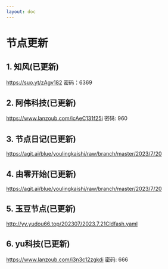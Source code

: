 ```yaml
---
layout: doc
---
```

# 节点更新

## 1. 知风(已更新)

https://suo.yt/zAgv182 密码：6369

## 2. 阿伟科技(已更新)

https://www.lanzoub.com/icAeC131f25i 密码: 960

## 3. 节点日记(已更新)

https://agit.ai/blue/youlingkaishi/raw/branch/master/2023/7/20

## 4. 由零开始(已更新)

https://agit.ai/blue/youlingkaishi/raw/branch/master/2023/7/20

## 5. 玉豆节点(已更新)

http://yy.yudou66.top/202307/2023.7.21Cldfash.yaml
  
## 6. yu科技(已更新)

https://www.lanzoub.com/i3n3c12zgkdi 密码: 666
